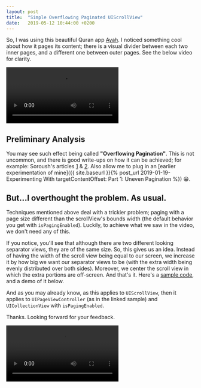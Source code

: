 ```yaml
---
layout: post
title:  "Simple Overflowing Paginated UIScrollView"
date:   2019-05-12 10:44:00 +0200
---
```


So, I was using this beautiful Quran app [Ayah](https://itunes.apple.com/app/apple-store/id706037876?mt=8). I noticed something cool about how it pages its content; there is a visual divider between each two inner pages, and a different one between outer pages. See the below video for clarity.

![Overflowing Pagination]({{site.url}}/assets/ayah1.m4v)

## Preliminary Analysis

You may see such effect being called **"Overflowing Pagination"**. This is not uncommon, and there is good write-ups on how it can be achieved; for example: Soroush's articles [1](http://khanlou.com/2013/04/changing-the-size-of-a-paging-scroll-view/) & [2](http://khanlou.com/2013/04/paging-a-overflowing-collection-view/). Also allow me to plug in an [earlier experimentation of mine]({{ site.baseurl }}{% post_url 2019-01-19-Experimenting With targetContentOffset: Part 1: Uneven Pagination %}) 😁.

## But...I overthought the problem. As usual.

Techniques mentioned above deal with a trickier problem; paging with a page size different than the scrollView's bounds width (the default behavior you get with `isPagingEnabled`). Luckily, to achieve what we saw in the video, we don't need any of this.

If you notice, you'll see that although there are two different looking separator views, they are of the same size. So, this gives us an idea. Instead of having the width of the scroll view being equal to our screen, we increase it by how big we want our separator views to be (with the extra width being evenly distributed over both sides). Moreover, we center the scroll view in which the extra portions are off-screen. And that's it. Here's a [sample code](https://github.com/ahmedk92/SpacedPageViewController), and a demo of it below.

And as you may already know, as this applies to `UIScrollView`, then it applies to `UIPageViewController` (as in the linked sample) and `UICollectionView` with `isPagingEnabled`.

Thanks. Looking forward for your feedback.

![Overflowing Pagination]({{site.url}}/assets/overflowing.m4v)